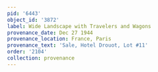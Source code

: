 ```yaml
---
pid: '6443'
object_id: '3872'
label: Wide Landscape with Travelers and Wagons
provenance_date: Dec 27 1944
provenance_location: France, Paris
provenance_text: 'Sale, Hotel Drouot, Lot #11'
order: '2104'
collection: provenance
---
```

